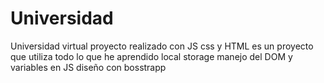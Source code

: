 # Universidad
Universidad virtual proyecto realizado con JS css y HTML
es un proyecto que utiliza todo lo que he aprendido local storage manejo del DOM y variables en JS diseño con bosstrapp
